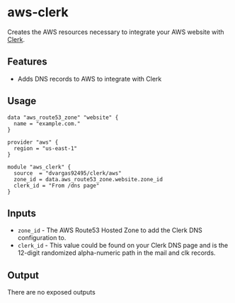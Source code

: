 # aws-clerk

Creates the AWS resources necessary to integrate your AWS website with [Clerk](https://clerk.dev).

## Features

- Adds DNS records to AWS to integrate with Clerk

## Usage

```hcl
data "aws_route53_zone" "website" {
  name = "example.com."
}

provider "aws" {
  region = "us-east-1"
}

module "aws_clerk" {
  source  = "dvargas92495/clerk/aws"
  zone_id = data.aws_route53_zone.website.zone_id
  clerk_id = "From /dns page"
}
```

## Inputs
- `zone_id` - The AWS Route53 Hosted Zone to add the Clerk DNS configuration to.
- `clerk_id` - This value could be found on your Clerk DNS page and is the 12-digit randomized alpha-numeric path in the mail and clk records. 

## Output

There are no exposed outputs
